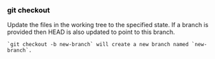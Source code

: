 ### <strong style="color:black">git checkout</strong>

<!-- pages-include -->

Update the files in the working tree to the specified state.
If a branch is provided then <i class="fas fa-hat-wizard"></i>HEAD is also updated to point to this branch.

```{note}
`git checkout -b new-branch` will create a new branch named `new-branch`.
```
